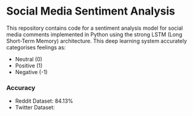 # Social Media Sentiment Analysis

This repository contains code for a sentiment analysis model for social media comments implemented in Python using the strong LSTM (Long Short-Term Memory) architecture. This deep learning system accurately categorises feelings as: 
- Neutral (0)
- Positive (1)
- Negative (-1)

### Accuracy

- Reddit Dataset: 84.13%
- Twitter Dataset: 
